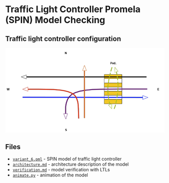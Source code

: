 # Traffic Light Controller Promela (SPIN) Model Checking

## Traffic light controller configuration
 ![traffic light configuration](variant_6.png)

## Files
- [`variant_6.pml`](variant_6.pml) - SPIN model of traffic light controller
- [`architecture.md`](architecture.md) - architecture description of the model
- [`verification.md`](verification.md) - model verification with LTLs
- [`animate.py`](animate.py) - animation of the model